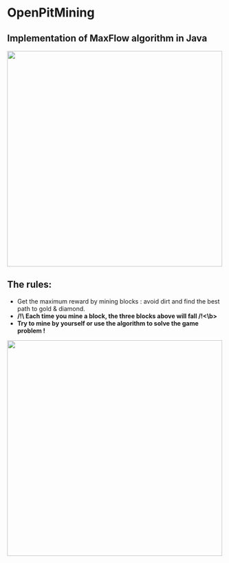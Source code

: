 # OpenPitMining
## Implementation of MaxFlow algorithm in Java

<img src="https://user-images.githubusercontent.com/38979776/116229011-4d400780-a756-11eb-8bfc-e787d6e3c595.png" width="500" height="500">

## The rules:
  - Get the maximum reward by mining blocks : avoid dirt and find the best path to gold & diamond.
  - <b>/!\ Each time you mine a block, the three blocks above will fall /!\<\b>
  - Try to mine by yourself or use the algorithm to solve the game problem !
  
<img src="https://user-images.githubusercontent.com/38979776/116229013-4dd89e00-a756-11eb-93ca-6cb594b57b2b.png" width="500" height="500">




